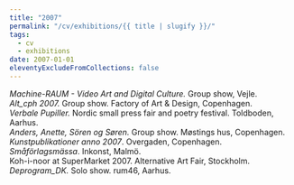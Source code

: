 ```yaml
---
title: "2007"
permalink: "/cv/exhibitions/{{ title | slugify }}/"
tags:
  - cv
  - exhibitions
date: 2007-01-01
eleventyExcludeFromCollections: false
---
```


<em>Machine-RAUM - Video Art and Digital Culture.</em> Group show, Vejle.<br>
<em>Alt_cph 2007.</em> Group show. Factory of Art &amp; Design, Copenhagen.<br>
<em>Verbale Pupiller.</em> Nordic small press fair and poetry festival. Toldboden, Aarhus.<br>
<em>Anders, Anette, Sören og Søren.</em> Group show. Møstings hus, Copenhagen.<br>
<em>Kunstpublikationer anno 2007</em>. Overgaden, Copenhagen.<br>
<em>Småförlagsmässa</em>. Inkonst, Malmö.<br>
Koh-i-noor at SuperMarket 2007. Alternative Art Fair, Stockholm.<br>
<em>Deprogram_DK.</em> Solo show. rum46, Aarhus.